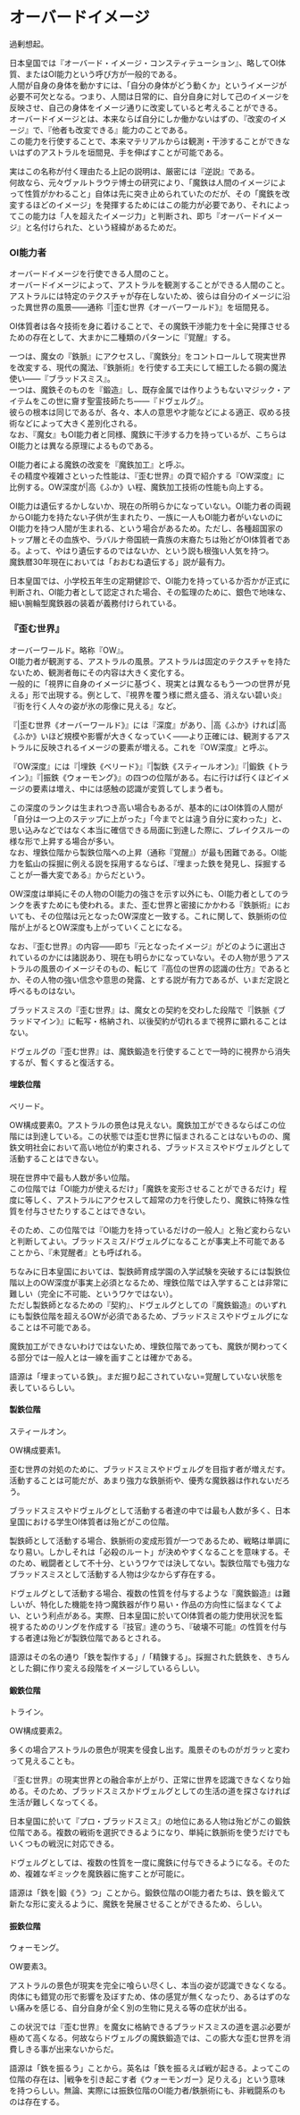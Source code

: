 # オーバードイメージ
過剰想起。

日本皇国では『オーバード・イメージ・コンスティテューション』、略してOI体質、またはOI能力という呼び方が一般的である。  
人間が自身の身体を動かすには、「自分の身体がどう動くか」というイメージが必要不可欠となる。つまり、人間は日常的に、自分自身に対して己のイメージを反映させ、自己の身体をイメージ通りに改変していると考えることができる。  
オーバードイメージとは、本来ならば自分にしか働かないはずの、『改変のイメージ』で、『他者も改変できる』能力のことである。  
この能力を行使することで、本来マテリアルからは観測・干渉することができないはずのアストラルを垣間見、手を伸ばすことが可能である。

実はこの名称が付く理由たる上記の説明は、厳密には『逆説』である。  
何故なら、元々ヴァルトラウテ博士の研究により、「魔鉄は人間のイメージによって性質がかわること」自体は先に突き止められていたのだが、その「魔鉄を改変するほどのイメージ」を発揮するためにはこの能力が必要であり、それによってこの能力は「人を超えたイメージ力」と判断され、即ち『オーバードイメージ』と名付けられた、という経緯があるためだ。

### OI能力者
オーバードイメージを行使できる人間のこと。  
オーバードイメージによって、アストラルを観測することができる人間のこと。アストラルには特定のテクスチャが存在しないため、彼らは自分のイメージに沿った異世界の風景――通称『|歪む世界《オーバーワールド》』を垣間見る。

OI体質者は各々技術を身に着けることで、その魔鉄干渉能力を十全に発揮させるための存在として、大まかに二種類のパターンに『覚醒』する。

一つは、魔女の『鉄脈』にアクセスし、『魔鉄分』をコントロールして現実世界を改変する、現代の魔法、『鉄脈術』を行使する工夫にして細工したる鋼の魔法使い――『ブラッドスミス』。  
一つは、魔鉄そのものを『鍛造』し、既存金属では作りようもないマジック・アイテムをこの世に齎す聖霊技師たち――『ドヴェルグ』。  
彼らの根本は同じであるが、各々、本人の意思や才能などによる適正、収める技術などによって大きく差別化される。  
なお、『魔女』もOI能力者と同様、魔鉄に干渉する力を持っているが、こちらはOI能力とは異なる原理によるものである。

OI能力者による魔鉄の改変を『魔鉄加工』と呼ぶ。  
その精度や複雑さといった性能は、『歪む世界』の頁で紹介する『OW深度』に比例する。OW深度が|高《ふか》い程、魔鉄加工技術の性能も向上する。

OI能力は遺伝するかしないか、現在の所明らかになっていない。OI能力者の両親からOI能力を持たない子供が生まれたり、一族に一人もOI能力者がいないのにOI能力を持つ人間が生まれる、という場合があるため。ただし、各種超国家のトップ層とその血族や、ラバルナ帝国統一貴族の末裔たちは殆どがOI体質者である。よって、やはり遺伝するのではないか、という説も根強い人気を持つ。  
魔鉄暦30年現在においては「おおむね遺伝する」説が最有力。

日本皇国では、小学校五年生の定期健診で、OI能力を持っているか否かが正式に判断され、OI能力者として認定された場合、その監理のために、銀色で地味な、細い腕輪型魔鉄器の装着が義務付けられている。

### 『歪む世界』
オーバーワールド。略称『OW』。  
OI能力者が観測する、アストラルの風景。アストラルは固定のテクスチャを持たないため、観測者毎にその内容は大きく変化する。  
一般的に「視界に自身のイメージに基づく、現実とは異なるもう一つの世界が見える」形で出現する。例として、『視界を覆う様に燃え盛る、消えない碧い炎』『街を行く人々の姿が氷の彫像に見える』など。

『|歪む世界《オーバーワールド》』には『深度』があり、|高《ふか》ければ|高《ふか》いほど規模や影響が大きくなっていく――より正確には、観測するアストラルに反映されるイメージの要素が増える。これを『OW深度』と呼ぶ。

『OW深度』には『|埋鉄《ベリード》』『|製鉄《スティールオン》』『|鍛鉄《トライン》』『|振鉄《ウォーモング》』の四つの位階がある。右に行けば行くほどイメージの要素は増え、中には感触の認識が変質してしまう者も。

この深度のランクは生まれつき高い場合もあるが、基本的にはOI体質の人間が「自分は一つ上のステップに上がった」「今までとは違う自分に変わった」と、思い込みなどではなく本当に確信できる局面に到達した際に、ブレイクスルーの様な形で上昇する場合が多い。  
なお、埋鉄位階から製鉄位階への上昇（通称『覚醒』）が最も困難である。OI能力を鉱山の採掘に例える説を採用するならば、『埋まった鉄を発見し、採掘することが一番大変である』からだという。

OW深度は単純にその人物のOI能力の強さを示す以外にも、OI能力者としてのランクを表すためにも使われる。また、歪む世界と密接にかかわる『鉄脈術』においても、その位階は元となったOW深度と一致する。これに関して、鉄脈術の位階が上がるとOW深度も上がっていくことになる。

なお、『歪む世界』の内容――即ち『元となったイメージ』がどのように選出されているのかには諸説あり、現在も明らかになっていない。その人物が思うアストラルの風景のイメージそのもの、転じて『高位の世界の認識の仕方』であるとか、その人物の強い信念や意思の発露、とする説が有力であるが、いまだ定説と呼べるものはない。

ブラッドスミスの『歪む世界』は、魔女との契約を交わした段階で『|鉄脈《ブラッドマイン》』に転写・格納され、以後契約が切れるまで視界に顕れることはない。

ドヴェルグの『歪む世界』は、魔鉄鍛造を行使することで一時的に視界から消失するが、暫くすると復活する。

#### 埋鉄位階
ベリード。

OW構成要素0。アストラルの景色は見えない。魔鉄加工ができるならばこの位階には到達している。この状態では歪む世界に悩まされることはないものの、魔鉄文明社会において高い地位が約束される、ブラッドスミスやドヴェルグとして活動することはできない。

現在世界中で最も人数が多い位階。  
この位階では「OI能力が使えるだけ」「魔鉄を変形させることができるだけ」程度に等しく、アストラルにアクセスして超常の力を行使したり、魔鉄に特殊な性質を付与させたりすることはできない。

そのため、この位階では『OI能力を持っているだけの一般人』と殆ど変わらないと判断してよい。ブラッドスミス/ドヴェルグになることが事実上不可能であることから、『未覚醒者』とも呼ばれる。

ちなみに日本皇国においては、製鉄師育成学園の入学試験を突破するには製鉄位階以上のOW深度が事実上必須となるため、埋鉄位階では入学することは非常に難しい（完全に不可能、というワケではない）。  
ただし製鉄師となるための『契約』、ドヴェルグとしての『魔鉄鍛造』のいずれにも製鉄位階を超えるOWが必須であるため、ブラッドスミスやドヴェルグになることは不可能である。


魔鉄加工ができないわけではないため、埋鉄位階であっても、魔鉄が関わってくる部分では一般人とは一線を画すことは確かである。

語源は「埋まっている鉄」。まだ掘り起こされていない=覚醒していない状態を表しているらしい。

#### 製鉄位階
スティールオン。

OW構成要素1。

歪む世界の対処のために、ブラッドスミスやドヴェルグを目指す者が増えだす。活動することは可能だが、あまり強力な鉄脈術や、優秀な魔鉄器は作れないだろう。

ブラッドスミスやドヴェルグとして活動する者達の中では最も人数が多く、日本皇国における学生OI体質者は殆どがこの位階。

製鉄師として活動する場合、鉄脈術の変成形質が一つであるため、戦略は単調になり易い。しかしそれは「必殺のルート」が決めやすくなることを意味する。そのため、戦闘者として不十分、というワケでは決してない。製鉄位階でも強力なブラッドスミスとして活動する人物は少なからず存在する。

ドヴェルグとして活動する場合、複数の性質を付与するような『魔鉄鍛造』は難しいが、特化した機能を持つ魔鉄器が作り易い・作品の方向性に悩まなくてよい、という利点がある。実際、日本皇国に於いてOI体質者の能力使用状況を監視するためのリングを作成する『技官』達のうち、『破壊不可能』の性質を付与する者達は殆どが製鉄位階であるとされる。

語源はその名の通り「鉄を製作する」/「精錬する」。採掘された銑鉄を、きちんとした鋼に作り変える段階をイメージしているらしい。

#### 鍛鉄位階
トライン。

OW構成要素2。

多くの場合アストラルの景色が現実を侵食し出す。風景そのものがガラッと変わって見えることも。

『歪む世界』の現実世界との融合率が上がり、正常に世界を認識できなくなり始める。そのため、ブラッドスミスかドヴェルグとしての生活の道を探さなければ生活が難しくなってくる。

日本皇国に於いて『プロ・ブラッドスミス』の地位にある人物は殆どがこの鍛鉄位階である。複数の戦術を選択できるようになり、単純に鉄脈術を使うだけでもいくつもの戦況に対応できる。

ドヴェルグとしては、複数の性質を一度に魔鉄に付与できるようになる。そのため、複雑なギミックを魔鉄器に施すことが可能に。

語源は「鉄を|鍛《う》つ」ことから。鍛鉄位階のOI能力者たちは、鉄を鍛えて新たな形に変えるように、魔鉄を発展させることができるため、らしい。 

#### 振鉄位階
ウォーモング。

OW要素3。

アストラルの景色が現実を完全に喰らい尽くし、本当の姿が認識できなくなる。  
肉体にも錯覚の形で影響を及ぼすため、体の感覚が無くなったり、あるはずのない痛みを感じる、自分自身が全く別の生物に見える等の症状が出る。

この状況では『歪む世界』を魔女に格納できるブラッドスミスの道を選ぶ必要が極めて高くなる。何故ならドヴェルグの魔鉄鍛造では、この膨大な歪む世界を消費しきる事が出来ないからだ。

語源は「鉄を振るう」ことから。英名は「鉄を振るえば戦が起きる。よってこの位階の存在は、|戦争を引き起こす者《ウォーモンガー》足りえる」という意味を持つらしい。無論、実際には振鉄位階のOI能力者/鉄脈術にも、非戦闘系のものは存在する。